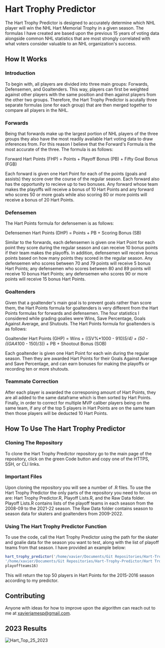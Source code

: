 # Hart Trophy Predictor
The Hart Trophy Predictor is designed to accurately determine which NHL player will win the NHL Hart Memorial Trophy in a given season. The formulas I have created are based upon the previous 15 years of voting data alongside common NHL statistics that are most strongly correlated with what voters consider valuable to an NHL organization's success.
## How It Works

### Introduction
To begin with, all players are divided into three main groups: Forwards, Defensemen, and Goaltenders. This way, players can first be weighted against other players with the same position and then against players from the other two groups.
Therefore, the Hart Trophy Predictor is acutally three separate formulas (one for each group) that are then merged together to compare all players in the NHL.
### Forwards
Being that forwards make up the largest portion of NHL players of the three groups they also have the most readily available Hart voting data to draw inferences from. For this reason I believe that the Forward's Formula is the most accurate of the three. The formula is as follows:

Forward Hart Points (FHP) = Points + Playoff Bonus (PB) + Fifty Goal Bonus (FGB)

Each forward is given one Hart Point for each of the points (goals and assists) they score over the course of the regular season. Each forward also has the opportunity to recieve up to two bonuses. Any forward whose team makes the playoffs will receive a bonus of 10 Hart Points and any forward who scores 50 or more goals while also scoring 80 or more points will receive a bonus of 20 Hart Points.
### Defensemen
The Hart Points formula for defensemen is as follows:

Defensemen Hart Points (DHP) = Points + PB + Scoring Bonus (SB)

Similar to the forwards, each defensemen is given one Hart Point for each point they score during the regular season and can receive 10 bonus points if their team makes the playoffs. In addition, defensemen will receive bonus points based on how many points they scored in the regular season. Any defensemen who scores between 70 and 79 points will receive 5 bonus Hart Points; any defensemen who scores between 80 and 89 points will receive 10 bonus Hart Points; any defensemen who scores 90 or more points will receive 15 bonus Hart Points.
### Goaltenders
Given that a goaltender's main goal is to prevent goals rather than score them, the Hart Points formula for goaltenders is very different from the Hart Points formulas for forwards and defensemen. The four statistics I considered while grading goalies were Wins, Save Percentage, Goals Against Average, and Shutouts. The Hart Points formula for goaltenders is as follows:

Goaltender Hart Points (GHP) = Wins + ((SV%*1000 - 910)*5/4) + (50 - ((GAA*100 - 150)/3)) + PB + Shootout Bonus (SOB)

Each goaltender is given one Hart Point for each win during the regular season. Then they are awarded Hart Points for their Goals Against Average and Save Percentage, and can earn bonuses for making the playoffs or recording ten or more shutouts.
### Teammate Correction
After each player is awarded the corresponing amount of Hart Points, they are all added to the same dataframe which is then sorted by Hart Points. Finally, in order to correct for multiple MVP caliber players being on the same team, if any of the top 5 players in Hart Points are on the same team then those players will be deducted 10 Hart Points.
## How To Use The Hart Trophy Predictor

### Cloning The Repository
To clone the Hart Trophy Predictor repository go to the main page of the repository, click on the green Code button and copy one of the HTTPS, SSH, or CLI links.
### Important Files
Upon cloning the repository you will see a number of .R files. To use the Hart Trophy Predictor the only parts of the repository you need to focus on are: Hart Trophy Predictor.R, Playoff Lists.R, and the Raw Data folder. Playoff Lists.R contains lists of the playoff teams in each season from the 2008-09 to the 2021-22 season. The Raw Data folder contains season to season data for skaters and goaltenders from 2009-2022.
### Using The Hart Trophy Predictor Function
To use the code, call the Hart Trophy Predictor using the path for the skater and goalie data for the season you want to test, along with the list of playoff teams from that season. I have provided an example below:
```R
hart_trophy_predictor('/home/xavier/Documents/Git Repositories/Hart-Trophy-Predictor/Hart Trophy Predictor/Raw Data/Skater Data/skaters_15-16.csv',
'/home/xavier/Documents/Git Repositories/Hart-Trophy-Predictor/Hart Trophy Predictor/Raw Data/Goalie Data/goalies_15-16.xlsx',
playoffteams16)
```
This will return the top 50 players in Hart Points for the 2015-2016 season according to my predictor.
## Contributing
Anyone with ideas for how to improve upon the algorithm can reach out to me at xavierjamesp@gmail.com.
## 2023 Results
![Hart_Top_25_2023](https://user-images.githubusercontent.com/24550277/232346808-a59a9dab-02cf-4461-8475-cd8da94f66d6.png)
